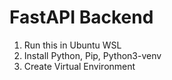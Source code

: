# FastAPI Backend

1. Run this in Ubuntu WSL 
2. Install Python, Pip, Python3-venv
3. Create Virtual Environment